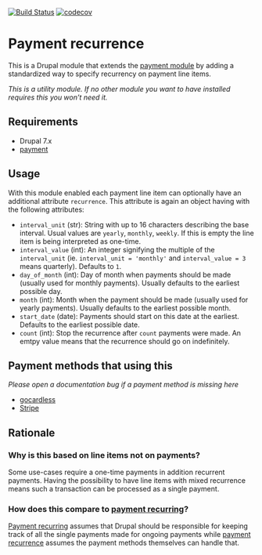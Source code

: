 [![Build Status](https://travis-ci.com/moreonion/payment_recurrence.svg?branch=7.x-1.x)](https://travis-ci.com/moreonion/payment_recurrence) [![codecov](https://codecov.io/gh/moreonion/payment_recurrence/branch/7.x-1.x/graph/badge.svg)](https://codecov.io/gh/moreonion/payment_recurrence)

# Payment recurrence

This is a Drupal module that extends the [payment module](https://www.drupal.org/project/payment) by adding a standardized way to specify recurrency on payment line items.

*This is a utility module. If no other module you want to have installed requires this you won’t need it.*


## Requirements

* Drupal 7.x
* [payment](https://www.drupal.org/project/payment)


## Usage

With this module enabled each payment line item can optionally have an additional attribute `recurrence`. This attribute is again an object having with the following attributes:

- `interval_unit` (str): String with up to 16 characters describing the base interval. Usual values are `yearly`, `monthly`, `weekly`. If this is empty the line item is being interpreted as one-time.
- `interval_value` (int): An integer signifying the multiple of the `interval_unit` (ie. `interval_unit = 'monthly'` and `interval_value = 3` means quarterly). Defaults to `1`.
- `day_of_month` (int): Day of month when payments should be made (usually used for monthly payments). Usually defaults to the earliest possible day.
- `month` (int): Month when the payment should be made (usually used for yearly payments). Usually defaults to the earliest possible month.
- `start_date` (date): Payments should start on this date at the earliest. Defaults to the earliest possible date.
- `count` (int): Stop the recurrence after `count` payments were made. An emtpy value means that the recurrence should go on indefinitely.


## Payment methods that using this

*Please open a documentation bug if a payment method is missing here*

* [gocardless](https://www.drupal.org/project/gocardless_payment)
* [Stripe](https://www.drupal.org/project/stripe_payment)


## Rationale

### Why is this based on line items not on payments?

Some use-cases require a one-time payments in addition recurrent payments. Having the possibility to have line items with mixed recurrence means such a transaction can be processed as a single payment.

### How does this compare to [payment recurring](https://www.drupal.org/project/payment_recurring)?

[Payment recurring](https://www.drupal.org/project/payment_recurring) assumes that Drupal should be responsible for keeping track of all the single payments made for ongoing payments while [payment recurrence](https://www.drupal.org/project/payment_recurring) assumes the payment methods themselves can handle that.

